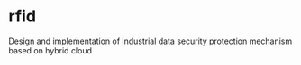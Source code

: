 # rfid
Design and implementation of industrial data security protection mechanism based on hybrid cloud
